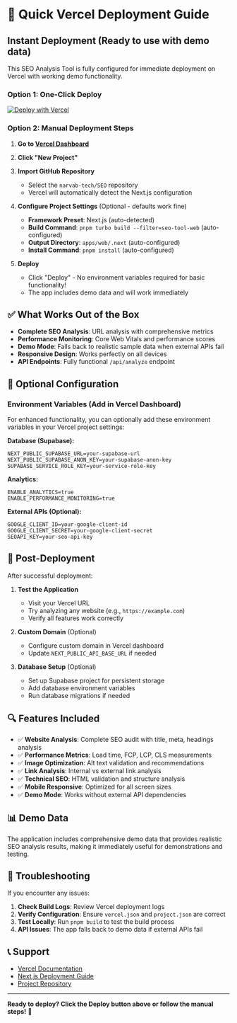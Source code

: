# 🚀 Quick Vercel Deployment Guide

## Instant Deployment (Ready to use with demo data)

This SEO Analysis Tool is fully configured for immediate deployment on Vercel with working demo functionality.

### Option 1: One-Click Deploy

[![Deploy with Vercel](https://vercel.com/button)](https://vercel.com/new/clone?repository-url=https%3A%2F%2Fgithub.com%2Fnarvab-tech%2FSEO)

### Option 2: Manual Deployment Steps

1. **Go to [Vercel Dashboard](https://vercel.com/dashboard)**

2. **Click "New Project"**

3. **Import GitHub Repository**
   - Select the `narvab-tech/SEO` repository
   - Vercel will automatically detect the Next.js configuration

4. **Configure Project Settings** (Optional - defaults work fine)
   - **Framework Preset**: Next.js (auto-detected)
   - **Build Command**: `pnpm turbo build --filter=seo-tool-web` (auto-configured)
   - **Output Directory**: `apps/web/.next` (auto-configured)
   - **Install Command**: `pnpm install` (auto-configured)

5. **Deploy**
   - Click "Deploy" - No environment variables required for basic functionality!
   - The app includes demo data and will work immediately

## ✅ What Works Out of the Box

- **Complete SEO Analysis**: URL analysis with comprehensive metrics
- **Performance Monitoring**: Core Web Vitals and performance scores  
- **Demo Mode**: Falls back to realistic sample data when external APIs fail
- **Responsive Design**: Works perfectly on all devices
- **API Endpoints**: Fully functional `/api/analyze` endpoint

## 🔧 Optional Configuration

### Environment Variables (Add in Vercel Dashboard)

For enhanced functionality, you can optionally add these environment variables in your Vercel project settings:

**Database (Supabase):**
```
NEXT_PUBLIC_SUPABASE_URL=your-supabase-url
NEXT_PUBLIC_SUPABASE_ANON_KEY=your-supabase-anon-key
SUPABASE_SERVICE_ROLE_KEY=your-service-role-key
```

**Analytics:**
```
ENABLE_ANALYTICS=true
ENABLE_PERFORMANCE_MONITORING=true
```

**External APIs (Optional):**
```
GOOGLE_CLIENT_ID=your-google-client-id
GOOGLE_CLIENT_SECRET=your-google-client-secret
SEOAPI_KEY=your-seo-api-key
```

## 🎯 Post-Deployment

After successful deployment:

1. **Test the Application**
   - Visit your Vercel URL
   - Try analyzing any website (e.g., `https://example.com`)
   - Verify all features work correctly

2. **Custom Domain** (Optional)
   - Configure custom domain in Vercel dashboard
   - Update `NEXT_PUBLIC_API_BASE_URL` if needed

3. **Database Setup** (Optional)
   - Set up Supabase project for persistent storage
   - Add database environment variables
   - Run database migrations if needed

## 🔍 Features Included

- ✅ **Website Analysis**: Complete SEO audit with title, meta, headings analysis
- ✅ **Performance Metrics**: Load time, FCP, LCP, CLS measurements
- ✅ **Image Optimization**: Alt text validation and recommendations  
- ✅ **Link Analysis**: Internal vs external link analysis
- ✅ **Technical SEO**: HTML validation and structure analysis
- ✅ **Mobile Responsive**: Optimized for all screen sizes
- ✅ **Demo Mode**: Works without external API dependencies

## 📊 Demo Data

The application includes comprehensive demo data that provides realistic SEO analysis results, making it immediately useful for demonstrations and testing.

## 🚨 Troubleshooting

If you encounter any issues:

1. **Check Build Logs**: Review Vercel deployment logs
2. **Verify Configuration**: Ensure `vercel.json` and `project.json` are correct
3. **Test Locally**: Run `pnpm build` to test the build process
4. **API Issues**: The app falls back to demo data if external APIs fail

## 📞 Support

- [Vercel Documentation](https://vercel.com/docs)
- [Next.js Deployment Guide](https://nextjs.org/docs/deployment)
- [Project Repository](https://github.com/narvab-tech/SEO)

---

**Ready to deploy? Click the Deploy button above or follow the manual steps!** 🚀